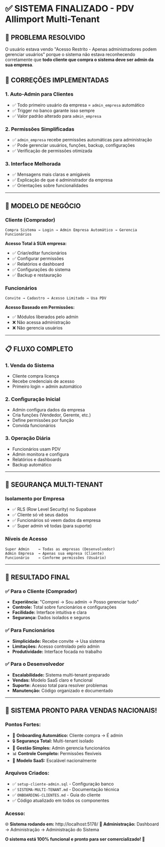 # ✅ SISTEMA FINALIZADO - PDV Allimport Multi-Tenant

## 🎯 **PROBLEMA RESOLVIDO**

O usuário estava vendo "Acesso Restrito - Apenas administradores podem gerenciar usuários" porque o sistema não estava reconhecendo corretamente que **todo cliente que compra o sistema deve ser admin da sua empresa**.

## 🔧 **CORREÇÕES IMPLEMENTADAS**

### 1. **Auto-Admin para Clientes**
- ✅ Todo primeiro usuário da empresa = `admin_empresa` automático
- ✅ Trigger no banco garante isso sempre
- ✅ Valor padrão alterado para `admin_empresa`

### 2. **Permissões Simplificadas**
- ✅ `admin_empresa` recebe permissões automáticas para administração
- ✅ Pode gerenciar usuários, funções, backup, configurações
- ✅ Verificação de permissões otimizada

### 3. **Interface Melhorada**
- ✅ Mensagens mais claras e amigáveis
- ✅ Explicação de que é administrador da empresa
- ✅ Orientações sobre funcionalidades

---

## 🏢 **MODELO DE NEGÓCIO**

### **Cliente (Comprador)**
```
Compra Sistema → Login → Admin Empresa Automático → Gerencia Funcionários
```

**Acesso Total à SUA empresa:**
- ✅ Criar/editar funcionários
- ✅ Configurar permissões 
- ✅ Relatórios e dashboard
- ✅ Configurações do sistema
- ✅ Backup e restauração

### **Funcionários**
```
Convite → Cadastro → Acesso Limitado → Usa PDV
```

**Acesso Baseado em Permissões:**
- ✅ Módulos liberados pelo admin
- ❌ Não acessa administração
- ❌ Não gerencia usuários

---

## 📋 **FLUXO COMPLETO**

### **1. Venda do Sistema**
- Cliente compra licença
- Recebe credenciais de acesso
- Primeiro login = admin automático

### **2. Configuração Inicial**
- Admin configura dados da empresa
- Cria funções (Vendedor, Gerente, etc.)
- Define permissões por função
- Convida funcionários

### **3. Operação Diária**
- Funcionários usam PDV
- Admin monitora e configura
- Relatórios e dashboards
- Backup automático

---

## 🔐 **SEGURANÇA MULTI-TENANT**

### **Isolamento por Empresa**
- ✅ RLS (Row Level Security) no Supabase
- ✅ Cliente só vê seus dados
- ✅ Funcionários só veem dados da empresa
- ✅ Super admin vê todas (para suporte)

### **Níveis de Acesso**
```
Super Admin    → Todas as empresas (Desenvolvedor)
Admin Empresa  → Apenas sua empresa (Cliente)
Funcionário    → Conforme permissões (Usuário)
```

---

## 🎯 **RESULTADO FINAL**

### ✅ **Para o Cliente (Comprador)**
- **Experiência:** "Comprei → Sou admin → Posso gerenciar tudo"
- **Controle:** Total sobre funcionários e configurações
- **Facilidade:** Interface intuitiva e clara
- **Segurança:** Dados isolados e seguros

### ✅ **Para Funcionários**
- **Simplicidade:** Recebe convite → Usa sistema
- **Limitações:** Acesso controlado pelo admin
- **Produtividade:** Interface focada no trabalho

### ✅ **Para o Desenvolvedor**
- **Escalabilidade:** Sistema multi-tenant preparado
- **Vendas:** Modelo SaaS claro e funcional
- **Suporte:** Acesso total para resolver problemas
- **Manutenção:** Código organizado e documentado

---

## 🚀 **SISTEMA PRONTO PARA VENDAS NACIONAIS!**

### **Pontos Fortes:**
- 🎯 **Onboarding Automático:** Cliente compra → É admin
- 🔒 **Segurança Total:** Multi-tenant isolado
- 👥 **Gestão Simples:** Admin gerencia funcionários
- 📊 **Controle Completo:** Permissões flexíveis
- 💼 **Modelo SaaS:** Escalável nacionalmente

### **Arquivos Criados:**
- ✅ `setup-cliente-admin.sql` - Configuração banco
- ✅ `SISTEMA-MULTI-TENANT.md` - Documentação técnica
- ✅ `ONBOARDING-CLIENTES.md` - Guia do cliente
- ✅ Código atualizado em todos os componentes

### **Acesso:**
🌐 **Sistema rodando em:** http://localhost:5178/
📍 **Administração:** Dashboard → Administração → Administração do Sistema

**O sistema está 100% funcional e pronto para ser comercializado! 🎉**